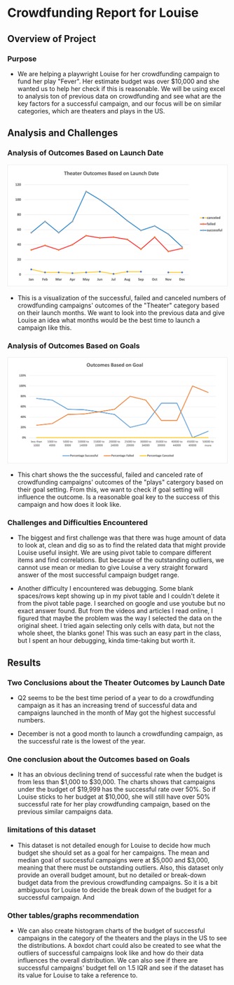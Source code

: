 # Crowdfunding Report for Louise

## Overview of Project

### Purpose
- We are helping a playwright Louise for her crowdfunding campaign to fund her play "Fever". Her estimate budget was over $10,000 and she wanted us to help her check if this is reasonable. We will be using excel to analysis ton of previous data on crowdfunding and see what are the key factors for a successful campaign, and our focus will be on similar categories, which are theaters and plays in the US.

## Analysis and Challenges

### Analysis of Outcomes Based on Launch Date
![launchdate!](Theater_Outcomes_vs_Launch.png)

- This is a visualization of the successful, failed and canceled numbers of crowdfunding campaigns' outcomes of the "Theater" category based on their launch months. We want to look into the previous data and give Louise an idea what months would be the best time to launch a campaign like this.

### Analysis of Outcomes Based on Goals
![Goals!](Outcomes_vs_Goals.png)
- This chart shows the the successful, failed and canceled rate of crowdfunding campaigns' outcomes of the "plays" catergory based on their goal setting. From this, we want to check if goal setting will influence the outcome. Is a reasonable goal key to the success of this campaign and how does it look like.

### Challenges and Difficulties Encountered
- The biggest and first challenge was that there was huge amount of data to look at, clean and dig so as to find the related data that might provide Louise useful insight. We are using pivot table to compare different items and find correlations. But because of the outstanding outliers, we cannot use mean or median to give Louise a very straight forward answer of the most successful campaign budget range.

- Another difficulty I encountered was debugging. Some blank spaces/rows kept showing up in my pivot table and I couldn't delete it from the pivot table page. I searched on google and use youtube but no exact answer found. But from the videos and articles I read online, I figured that maybe the problem was the way I selected the data on the original sheet. I tried again selecting only cells with data, but not the whole sheet, the blanks gone! This was such an easy part in the class, but I spent an hour debugging, kinda time-taking but worth it.

## Results
### Two Conclusions about the Theater Outcomes by Launch Date
- Q2 seems to be the best time period of a year to do a crowdfunding campaign as it has an increasing trend of successful data and campaigns launched in the month of May got the highest successful numbers.

- December is not a good month to launch a crowdfunding campaign, as the successful rate is the lowest of the year.

### One conclusion about the Outcomes based on Goals
- It has an obvious declining trend of successful rate when the budget is from less than $1,000 to $30,000. The charts shows that campaigns under the budget of $19,999 has the successful rate over 50%. So if Louise sticks to her budget at $10,000, she will still have over 50% successful rate for her play crowdfunding campaign, based on the previous similar campaigns data.

### limitations of this dataset
- This dataset is not detailed enough for Louise to decide how much budget she should set as a goal for her campaigns. The mean and median goal of successful campaigns were at $5,000 and $3,000, meaning that there must be outstanding outliers. Also, this dataset only provide an overall budget amount, but no detailed or break-down budget data from the previous crowdfunding campaigns. So it is a bit ambiguous for Louise to decide the break down of the budget for a successful campaign. And 

### Other tables/graphs recommendation
- We can also create histogram charts of the budget of successful campaigns in the category of the theaters and the plays in the US to see the distributions. A boxdot chart could also be created to see what the outliers of successful campaigns look like and how do their data influences the overall distribution. We can also see if there are successful campaigns' budget fell on 1.5 IQR and see if the dataset has its value for Louise to take a reference to.
